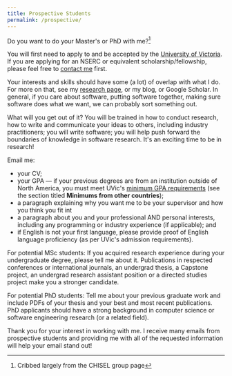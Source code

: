 ```yaml
---
title: Prospective Students
permalink: /prospective/
---
```


Do you want to do your Master's or PhD with me?[^1]

You will first need to apply to and be accepted by the [University of Victoria](http://www.uvic.ca/graduatestudies/admissions/admissions/). If you are applying for an NSERC or equivalent scholarship/fellowship, please feel free to [contact me](mailto:neil@neilernst.net?subject=[Potential%20Student]) first. 

Your interests and skills should have some (a lot) of overlap with what I do. For more on that, see my [research page](/research), or my blog, or Google Scholar. In general, if you care about software, putting software together, making sure software does what we want, we can probably sort something out.

What will you get out of it? You will be trained in how to conduct research, how to write and communicate your ideas to others, including industry practitioners; you will write software; you will help push forward the boundaries of knowledge in software research. It's an exciting time to be in research!  

Email me:

* your CV;
* your GPA — if your previous degrees are from an institution outside of North America, you must meet UVic's [minimum GPA requirements](https://www.uvic.ca/graduatestudies/admissions/admissions/beforeapplying/international/index.php) (see the section titled **Minimums from other countries**);
* a paragraph explaining why you want me to be your supervisor and how you think you fit int
* a paragraph about you and your professional AND personal interests, including any programming or industry experience (if applicable); and
* if English is not your first language, please provide proof of English language proficiency (as per UVic's admission requirements).

For potential MSc students: If you acquired research experience during your undergraduate degree, please tell me about it. Publications in respected conferences or international journals, an undergrad thesis, a Capstone project, an undergrad research assistant position or a directed studies project make you a stronger candidate.

For potential PhD students: Tell me about your previous graduate work and include PDFs of your thesis and your best and most recent publications. PhD applicants should have a strong background in computer science or software engineering research (or a related field).

Thank you for your interest in working with me. I receive many emails from prospective students and providing me with all of the requested information will help your email stand out!

[^1]: Cribbed largely from the CHISEL group page